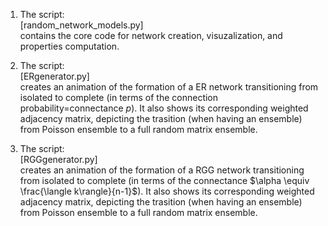 1. The script: <br>
  [random_network_models.py] <br>
  contains the core code for network creation, visuzalization, and properties computation.

2. The script:<br>
  [ERgenerator.py]<br>
  creates an animation of the formation of a ER network transitioning from isolated to complete (in terms of the connection probability=connectance $p$). It also shows its corresponding weighted adjacency matrix, depicting the trasition (when having an ensemble) from Poisson ensemble to a full random matrix ensemble.

3. The script:<br>
   [RGGgenerator.py]<br>
  creates an animation of the formation of a RGG network transitioning from isolated to complete (in terms of the connectance $\alpha \equiv \frac{\langle k\rangle}{n-1}$). It also shows its corresponding weighted adjacency matrix, depicting the trasition (when having an ensemble) from Poisson ensemble to a full random matrix ensemble.
